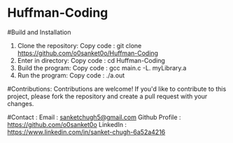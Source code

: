 # Huffman-Coding

#Build and Installation
1. Clone the repository:
   Copy code : git clone https://github.com/o0sanket0o/Huffman-Coding
2. Enter in directory:
   Copy code : cd Huffman-Coding
3. Build the program:
   Copy code : gcc main.c -L. myLibrary.a
4. Run the program:
    Copy code : ./a.out

#Contributions:
Contributions are welcome! If you'd like to contribute to this project, please fork the repository and create a pull request with your changes.

#Contact : 
Email : sanketchugh5@gmail.com 
Github Profile : https://github.com/o0sanket0o
LinkedIn : https://www.linkedin.com/in/sanket-chugh-6a52a4216
